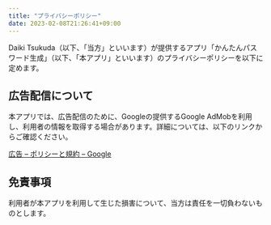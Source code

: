```yaml
---
title: "プライバシーポリシー"
date: 2023-02-08T21:26:41+09:00
---
```


Daiki Tsukuda（以下、「当方」といいます）が提供するアプリ「かんたんパスワード生成」（以下、「本アプリ」といいます）のプライバシーポリシーを以下に定めます。

## 広告配信について
本アプリでは、広告配信のために、Googleの提供するGoogle AdMobを利用し、利用者の情報を取得する場合があります。詳細については、以下のリンクからご確認ください。

[広告 – ポリシーと規約 – Google](https://policies.google.com/technologies/ads?hl=ja)

## 免責事項
利用者が本アプリを利用して生じた損害について、当方は責任を一切負わないものとします。
